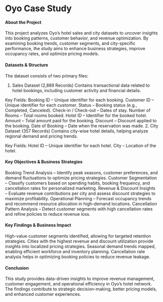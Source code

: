 # Oyo Case Study

#### About the Project
This project analyzes Oyo’s hotel sales and city datasets to uncover insights into booking patterns, customer behavior, and revenue optimization. By examining booking trends, customer segments, and city-specific performance, the study aims to enhance business strategies, improve occupancy rates, and optimize pricing models.

#### Datasets & Structure
The dataset consists of two primary files:

1. Sales Dataset (2,889 Records)
Contains transactional data related to hotel bookings, including customer activity and financial details.

Key Fields:
Booking ID – Unique identifier for each booking.
Customer ID – Unique identifier for each customer.
Status – Booking status (e.g., Completed, Canceled).
Check-in / Check-out – Dates of stay.
Number of Rooms – Total rooms booked.
Hotel ID – Identifier for the booked hotel.
Amount – Total amount paid for the booking.
Discount – Discount applied to the booking.
Date of Booking – Date when the reservation was made.
2. City Dataset (357 Records)
Contains city-wise hotel details, helping analyze regional demand and pricing trends.

Key Fields:
Hotel ID – Unique identifier for each hotel.
City – Location of the hotel.

#### Key Objectives & Business Strategies
Booking Trend Analysis – Identify peak seasons, customer preferences, and demand fluctuations to optimize pricing strategies.
Customer Segmentation – Classify customers based on spending habits, booking frequency, and cancellation rates for personalized marketing.
Revenue & Discount Insights – Evaluate revenue contributions per city and assess discount strategies to maximize profitability.
Operational Planning – Forecast occupancy trends and recommend resource allocation in high-demand locations.
Cancellation Pattern Analysis – Detect customer segments with high cancellation rates and refine policies to reduce revenue loss.

#### Key Findings & Business Impact
High-value customer segments identified, allowing for targeted retention strategies.
Cities with the highest revenue and discount utilization provide insights into localized pricing strategies.
Seasonal demand trends mapped, enabling efficient workforce and inventory planning.
Cancellation rate analysis helps in optimizing booking policies to reduce revenue leakage.

#### Conclusion
This study provides data-driven insights to improve revenue management, customer engagement, and operational efficiency in Oyo’s hotel network. The findings contribute to strategic decision-making, better pricing models, and enhanced customer experiences.
